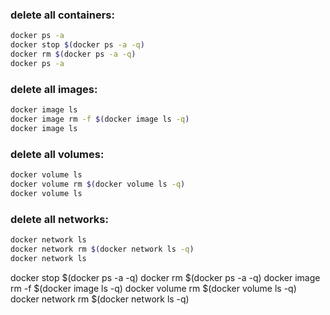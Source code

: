 ### delete all containers:

```bash
docker ps -a
docker stop $(docker ps -a -q)
docker rm $(docker ps -a -q)
docker ps -a
```

### delete all images:

```bash
docker image ls
docker image rm -f $(docker image ls -q)
docker image ls
```

### delete all volumes:

```bash
docker volume ls
docker volume rm $(docker volume ls -q)
docker volume ls
```

### delete all networks:

```bash
docker network ls
docker network rm $(docker network ls -q)
docker network ls
```



docker stop $(docker ps -a -q)
docker rm $(docker ps -a -q)
docker image rm -f $(docker image ls -q)
docker volume rm $(docker volume ls -q)
docker network rm $(docker network ls -q)
